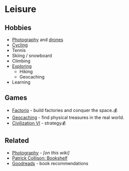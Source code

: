 # Leisure

## Hobbies

* [Photography](photography.md) and [drones](drone.md)
* [Cycling](cycling.md)
* Tennis
* Skiing / snowboard
* Climbing
* [Exploring](travel.md)
  * Hiking
  * Geocaching
* Learning

## Games

* [Factorio](https://www.factorio.com/) - build factories and conquer the space.💰
* [Geocaching](https://www.geocaching.com/) - find physical treasures in the real world.
* [Civilization VI](https://civilization.com/) - strategy💰

## Related

* [Photography](photography.md) - _\[on this wiki\]_
* [Patrick Collison: Bookshelf](https://patrickcollison.com/bookshelf)
* [Goodreads](https://www.goodreads.com/) - book recommendations

